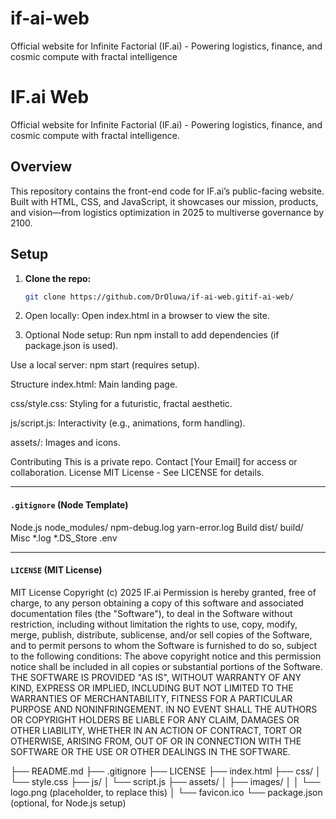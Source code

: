 # if-ai-web
Official website for Infinite Factorial (IF.ai) - Powering logistics, finance, and cosmic compute with fractal intelligence
# IF.ai Web
Official website for Infinite Factorial (IF.ai) - Powering logistics, finance, and cosmic compute with fractal intelligence.

## Overview
This repository contains the front-end code for IF.ai’s public-facing website. Built with HTML, CSS, and JavaScript, it showcases our mission, products, and vision—from logistics optimization in 2025 to multiverse governance by 2100.

## Setup
1. **Clone the repo:**
   ```bash
   git clone https://github.com/DrOluwa/if-ai-web.gitif-ai-web/
2. Open locally:
Open index.html in a browser to view the site.

3. Optional Node setup:
Run npm install to add dependencies (if package.json is used).

Use a local server: npm start (requires setup).

Structure
index.html: Main landing page.

css/style.css: Styling for a futuristic, fractal aesthetic.

js/script.js: Interactivity (e.g., animations, form handling).

assets/: Images and icons.

Contributing
This is a private repo. Contact [Your Email] for access or collaboration.
License
MIT License - See LICENSE for details.

---

#### `.gitignore` (Node Template)

Node.js
node_modules/
npm-debug.log
yarn-error.log
Build
dist/
build/
Misc
*.log
*.DS_Store
.env

---

#### `LICENSE` (MIT License)

MIT License
Copyright (c) 2025  IF.ai
Permission is hereby granted, free of charge, to any person obtaining a copy of this software and associated documentation files (the "Software"), to deal in the Software without restriction, including without limitation the rights to use, copy, modify, merge, publish, distribute, sublicense, and/or sell copies of the Software, and to permit persons to whom the Software is furnished to do so, subject to the following conditions:
The above copyright notice and this permission notice shall be included in all copies or substantial portions of the Software.
THE SOFTWARE IS PROVIDED "AS IS", WITHOUT WARRANTY OF ANY KIND, EXPRESS OR IMPLIED, INCLUDING BUT NOT LIMITED TO THE WARRANTIES OF MERCHANTABILITY, FITNESS FOR A PARTICULAR PURPOSE AND NONINFRINGEMENT. IN NO EVENT SHALL THE AUTHORS OR COPYRIGHT HOLDERS BE LIABLE FOR ANY CLAIM, DAMAGES OR OTHER LIABILITY, WHETHER IN AN ACTION OF CONTRACT, TORT OR OTHERWISE, ARISING FROM, OUT OF OR IN CONNECTION WITH THE SOFTWARE OR THE USE OR OTHER DEALINGS IN THE SOFTWARE.


├── README.md
├── .gitignore
├── LICENSE
├── index.html
├── css/
│   └── style.css
├── js/
│   └── script.js
├── assets/
│   ├── images/
│   │   └── logo.png  (placeholder, to replace this)
│   └── favicon.ico
└── package.json  (optional, for Node.js setup)
